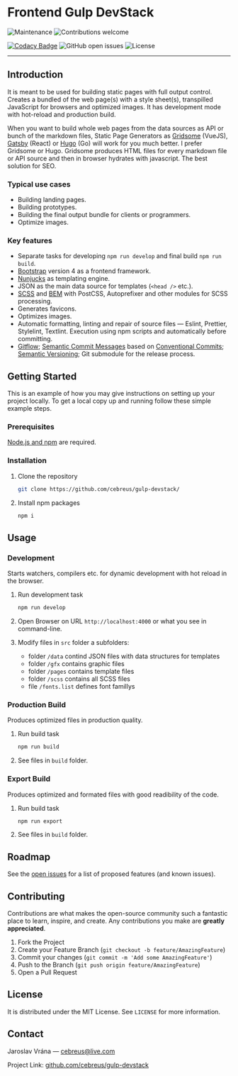 # Frontend Gulp DevStack

![Maintenance](https://img.shields.io/maintenance/yes/2022)
![Contributions welcome](https://img.shields.io/badge/contributions-welcome-green.svg)

[![Codacy Badge](https://app.codacy.com/project/badge/Grade/16e0c62b123d4dbfb27c216f5107f464)](https://www.codacy.com/gh/cebreus/gulp-devstack/dashboard?utm_source=github.com\&utm_medium=referral\&utm_content=cebreus/gulp-devstack\&utm_campaign=Badge_Grade)
![GitHub open issues](https://img.shields.io/github/issues/cebreus/gulp-devstack)
![License](https://img.shields.io/github/license/cebreus/gulp-devstack)

* * *

<!--
## Table of Contents

- [Introduction](#introduction)
  - [Typical use cases](#typical-use-cases)
  - [Key features](#key-features)
- [Getting Started](#getting-started)
  - [Prerequisites](#prerequisites)
  - [Installation](#installation)
- [Usage](#usage)
  - [Development](#development)
  - [Production Build](#production-build)
  - [Export Build](#export-build)
- [Roadmap](#roadmap)
- [Contributing](#contributing)
- [License](#license)
- [Contact](#contact)
-->

## Introduction

It is meant to be used for building static pages with full output control. Creates a bundled of the web page(s) with a style sheet(s), transpilled JavaScript for browsers and optimized images. It has development mode with hot-reload and production build.

When you want to build whole web pages from the data sources as API or bunch of the markdown files, Static Page Generators as [Gridsome](https://gridsome.org/) (VueJS), [Gatsby](https://www.gatsbyjs.org/) (React) or [Hugo](https://gohugo.io/) (Go) will work for you much better. I prefer Gridsome or Hugo. Gridsome produces HTML files for every markdown file or API source and then in browser hydrates with javascript. The best solution for SEO.

### Typical use cases

-   Building landing pages.
-   Building prototypes.
-   Building the final output bundle for clients or programmers.
-   Optimize images.

### Key features

-   Separate tasks for developing `npm run develop` and final build `npm run build`.
-   [Bootstrap](https://getbootstrap.com/) version 4 as a frontend framework.
-   [Nunjucks](https://mozilla.github.io/nunjucks/) as templating engine.
-   JSON as the main data source for templates (`<head />` etc.).
-   [SCSS](https://sass-lang.com/) and [BEM](https://en.bem.info/) with PostCSS, Autoprefixer and other modules for SCSS processing.
-   Generates favicons.
-   Optimizes images.
-   Automatic formatting, linting and repair of source files — Eslint, Prettier, Stylelint, Textlint. Execution using npm scripts and automatically before committing.
-   [Gitflow](https://www.atlassian.com/git/tutorials/comparing-workflows/gitflow-workflow); [Semantic Commit Messages](https://seesparkbox.com/foundry/semantic_commit_messages) based on [Conventional Commits](https://www.conventionalcommits.org/); [Semantic Versioning](https://semver.org/); Git submodule for the release process.

## Getting Started

This is an example of how you may give instructions on setting up your project locally. To get a local copy up and running follow these simple example steps.

### Prerequisites

[Node.js and npm](https://nodejs.org/en/) are required.

### Installation

1.  Clone the repository

    ```bash
    git clone https://github.com/cebreus/gulp-devstack/
    ```

2.  Install npm packages

    ```bash
    npm i
    ```

## Usage

### Development

Starts watchers, compilers etc. for dynamic development with hot reload in the browser.

1.  Run development task

    ```bash
    npm run develop
    ```

2.  Open Browser on URL `http://localhost:4000` or what you see in command-line.

3.  Modify files in `src` folder a subfolders:

    -   folder `/data` contind JSON files with data structures for templates
    -   folder `/gfx` contains graphic files
    -   folder `/pages` contains template files
    -   folder `/scss` contains all SCSS files
    -   file `/fonts.list` defines font famillys

### Production Build

Produces optimized files in production quality.

1.  Run build task

    ```bash
    npm run build
    ```

2.  See files in `build` folder.

### Export Build

Produces optimized and formated files with good readibility of the code.

1.  Run build task

    ```bash
    npm run export
    ```

2.  See files in `build` folder.

## Roadmap

See the [open issues](https://github.com/cebreus/gulp-devstack/issues/new) for a list of proposed features (and known issues).

## Contributing

Contributions are what makes the open-source community such a fantastic place to learn, inspire, and create. Any contributions you make are **greatly appreciated**.

1.  Fork the Project
2.  Create your Feature Branch (`git checkout -b feature/AmazingFeature`)
3.  Commit your changes (`git commit -m 'Add some AmazingFeature'`)
4.  Push to the Branch (`git push origin feature/AmazingFeature`)
5.  Open a Pull Request

## License

It is distributed under the MIT License. See `LICENSE` for more information.

## Contact

Jaroslav Vrána — [cebreus@live.com](mailto:cebreus@live.com)

Project Link: [github.com/cebreus/gulp-devstack](https://github.com/cebreus/gulp-devstack)
